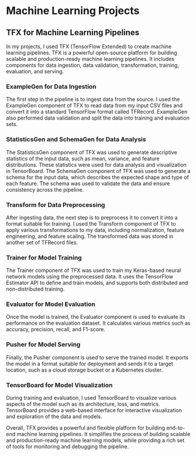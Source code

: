 # Machine Learning Projects
## TFX for Machine Learning Pipelines
In my projects, I used TFX (TensorFlow Extended) to create machine learning pipelines. TFX is a powerful open-source platform for building scalable and production-ready machine learning pipelines. It includes components for data ingestion, data validation, transformation, training, evaluation, and serving.

### ExampleGen for Data Ingestion
The first step in the pipeline is to ingest data from the source. I used the ExampleGen component of TFX to read data from my input CSV files and convert it into a standard TensorFlow format called TFRecord. ExampleGen also performed data validation and split the data into training and evaluation sets.

### StatisticsGen and SchemaGen for Data Analysis
The StatisticsGen component of TFX was used to generate descriptive statistics of the input data, such as mean, variance, and feature distributions. These statistics were used for data analysis and visualization in TensorBoard. The SchemaGen component of TFX was used to generate a schema for the input data, which describes the expected shape and type of each feature. The schema was used to validate the data and ensure consistency across the pipeline.

### Transform for Data Preprocessing
After ingesting data, the next step is to preprocess it to convert it into a format suitable for training. I used the Transform component of TFX to apply various transformations to my data, including normalization, feature engineering, and feature scaling. The transformed data was stored in another set of TFRecord files.

### Trainer for Model Training
The Trainer component of TFX was used to train my Keras-based neural network models using the preprocessed data. It uses the TensorFlow Estimator API to define and train models, and supports both distributed and non-distributed training.

### Evaluator for Model Evaluation
Once the model is trained, the Evaluator component is used to evaluate its performance on the evaluation dataset. It calculates various metrics such as accuracy, precision, recall, and F1-score.

### Pusher for Model Serving
Finally, the Pusher component is used to serve the trained model. It exports the model in a format suitable for deployment and sends it to a target location, such as a cloud storage bucket or a Kubernetes cluster.

### TensorBoard for Model Visualization
During training and evaluation, I used TensorBoard to visualize various aspects of the model such as its architecture, loss, and metrics. TensorBoard provides a web-based interface for interactive visualization and exploration of the data and models.

Overall, TFX provides a powerful and flexible platform for building end-to-end machine learning pipelines. It simplifies the process of building scalable and production-ready machine learning models, while providing a rich set of tools for monitoring and debugging the pipeline.

